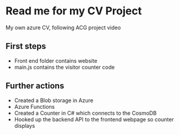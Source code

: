 # Read me for my CV Project

My own azure CV, following ACG project video

## First steps

- Front end folder contains website
- main.js contains the visitor counter code

## Further actions

- Created a Blob storage in Azure
- Azure Functions 
- Created a Counter in C# which connects to the CosmoDB
- Hooked up the backend API to the frontend webpage so counter displays
